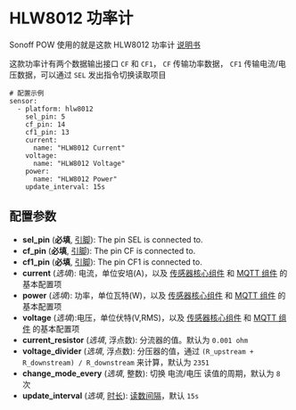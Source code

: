 # HLW8012 功率计


Sonoff POW 使用的就是这款 HLW8012 功率计  [说明书](https://github.com/xoseperez/hlw8012/blob/master/docs/HLW8012.pdf)

这款功率计有两个数据输出接口 `CF` 和 `CF1`， `CF` 传输功率数据， `CF1` 传输电流/电压数据，可以通过 `SEL` 发出指令切换读取项目

```
# 配置示例
sensor:
  - platform: hlw8012
    sel_pin: 5
    cf_pin: 14
    cf1_pin: 13
    current:
      name: "HLW8012 Current"
    voltage:
      name: "HLW8012 Voltage"
    power:
      name: "HLW8012 Power"
    update_interval: 15s
```


## 配置参数

- **sel_pin** (**必填**, [引脚](mqtt/guides/configuration-types#引脚)): The pin SEL is connected to.
- **cf_pin** (**必填**, [引脚](mqtt/guides/configuration-types#引脚)): The pin CF is connected to.
- **cf1_pin** (**必填**, [引脚](mqtt/guides/configuration-types#引脚)): The pin CF1 is connected to.
- **current** (*选填*): 电流，单位安培(A)，以及 [传感器核心组件](mqtt/components/sensor/#基本配置) 和 [MQTT 组件](mqtt/components/mqtt#MQTT-组件基本配置项) 的基本配置项
- **power** (*选填*): 功率，单位瓦特(W)，以及 [传感器核心组件](mqtt/components/sensor/#基本配置) 和 [MQTT 组件](mqtt/components/mqtt#MQTT-组件基本配置项) 的基本配置项
- **voltage** (*选填*):电压，单位伏特(V,RMS)，以及 [传感器核心组件](mqtt/components/sensor/#基本配置) 和 [MQTT 组件](mqtt/components/mqtt#MQTT-组件基本配置项) 的基本配置项
- **current_resistor** (*选填*, 浮点数): 分流器的值。默认为  `0.001 ohm`
- **voltage_divider** (*选填*, 浮点数): 分压器的值，通过 `(R_upstream + R_downstream) / R_downstream` 来计算，默认为 `2351`
- **change_mode_every** (*选填*, 整数): 切换 电流/电压 读值的周期，默认为 `8` 次
- **update_interval** (*选填*, [时长](mqtt/guides/configuration-types#时长)): [读数间隔](mqtt/components/sensor/#读数间隔)，默认 `15s`